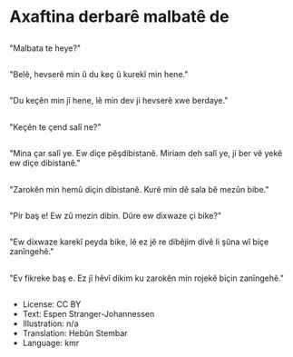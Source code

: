 # Axaftina derbarê malbatê de

##
"Malbata te heye?"

##
"Belê, hevserê min û du keç û kurekî min hene."

##
"Du keçên min jî hene, lê min dev ji hevserê xwe berdaye."

##
"Keçên te çend salî ne?"

##
"Mina çar salî ye. Ew diçe pêşdibistanê. Miriam deh salî ye, ji ber vê yekê ew diçe dibistanê."

##
"Zarokên min hemû diçin dibistanê. Kurê min dê sala bê mezûn bibe."

##
"Pir baş e! Ew zû mezin dibin. Dûre ew dixwaze çi bike?"

##
"Ew dixwaze karekî peyda bike, lê ez jê re dibêjim divê li şûna wî biçe zanîngehê."

##
"Ev fikreke baş e. Ez jî hêvî dikim ku zarokên min rojekê biçin zanîngehê."

##
* License: CC BY
* Text: Espen Stranger-Johannessen
* Illustration: n/a
* Translation: Hebûn Stembar
* Language: kmr
